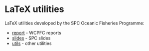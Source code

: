 # LaTeX utilities

LaTeX utilities developed by the SPC Oceanic Fisheries Programme:

- [report](report) - WCPFC reports
- [slides](slides) - SPC slides
- [utils](utils) - other utilities
